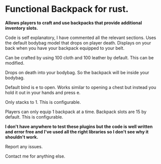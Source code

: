 # Functional Backpack for rust. 

**Allows players to craft and use backpacks that provide additional inventory slots.**

Code is self explanatory, I have commented all the relevant sections. Uses the default bodybag model that drops on player death. Displays on your back when you have your backpack equipped to your belt. 

Can be crafted by using 100 cloth and 100 leather by default. This can be modified. 

Drops on death into your bodybag. So the backpack will be inside your bodybag. 

Default bind is e to open. Works similar to opening a chest but instead you hold it out in your hands and press e. 

Only stacks to 1. This is configurable. 

Players can only equip 1 backpack at a time. Backpack slots are 15 by default. This is configurable. 

**I don't have anywhere to test these plugins but the code is well written and error free and I've used all the right libraries so I don't see why it shouldn't work.** 

Report any issues. 

Contact me for anything else. 

